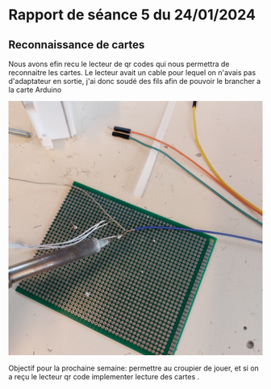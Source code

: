 # Rapport de séance 5 du 24/01/2024

## Reconnaissance de cartes
Nous avons efin recu le lecteur de qr codes qui nous permettra de reconnaitre les cartes. Le lecteur avait un cable pour lequel on n'avais pas d'adaptateur en sortie, j'ai donc soudé des fils afin de pouvoir le brancher a la carte Arduino
<p align="middle">
    <img src="/Images Diverses/soudure lecteur.jpg" width="600" />
</p>

Objectif pour la prochaine semaine: permettre au croupier de jouer, et si on a reçu le lecteur qr code implementer lecture des cartes .
